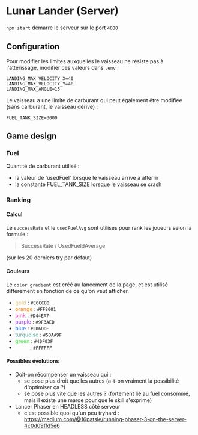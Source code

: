# Lunar Lander (Server)

`npm start` démarre le serveur sur le port `4000`

## Configuration

Pour modifier les limites auxquelles le vaisseau ne résiste pas à l'atterissage, modifier ces valeurs dans `.env` : 

```
LANDING_MAX_VELOCITY_X=40
LANDING_MAX_VELOCITY_Y=40
LANDING_MAX_ANGLE=15
```

Le vaisseau a une limite de carburant qui peut également être modifiée (sans carburant, le vaisseau dérive) :

```
FUEL_TANK_SIZE=3000
```

## Game design

### Fuel

Quantité de carburant utilisé : 
- la valeur de 'usedFuel' lorsque le vaisseau arrive à atterrir
- la constante FUEL_TANK_SIZE lorsque le vaisseau se crash

### Ranking

#### Calcul

Le `successRate` et le `usedFuelAvg` sont utilisés pour rank les joueurs selon la formule : 

> SuccessRate / UsedFueldAverage

(sur les 20 derniers try par défaut)

#### Couleurs

Le `color gradient` est créé au lancement de la page, et est utilisé différement en fonction de ce qu'on veut afficher.

- <span style="color:#E6CC80">gold</span> : `#E6CC80`
- <span style="color:#FF8001">orange</span> : `#FF8001`
- <span style="color:#D44EA7">pink</span> : `#D44EA7`
- <span style="color:#9F3AED">purple</span> : `#9F3AED`
- <span style="color:#206DDE">blue</span> : `#206DDE`
- <span style="color:#5DAA9F">turquoise</span> : `#5DAA9F`
- <span style="color:#40F03F">green</span> : `#40F03F`
- <span style="color:#FFFFFF">white</span> : `#FFFFFF`

#### Possibles évolutions

- Doit-on récompenser un vaisseau qui :
  - se pose plus droit que les autres (a-t-on vraiment la possibilité d'optimiser ça ?)
  - se pose plus vite que les autres ? (fortement lié au fuel consommé, mais il existe une marge pour que le skill s'exprime)
- Lancer Phaser en HEADLESS côté serveur
  - c'est possible quoi qu'un peu tryhard : https://medium.com/@16patsle/running-phaser-3-on-the-server-4c0d09ffd5e6